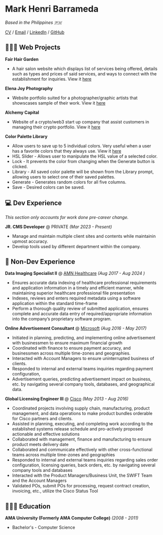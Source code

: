 # Mark Henri Barrameda

_Based in the Philippines 🇵🇭_ <br>

[CV](https://drive.google.com/file/d/1WMTspN0ybGMqmTUyrFRkS51Nhwc2124F/view?usp=sharing) / [Email](mailto:mrk.hnr@hotmail.com) / [LinkedIn](https://www.linkedin.com/in/mark-henri/) / [GitHub](https://github.com/mrk-hnr/)

## 👨🏽‍💻 Web Projects

**Fair Hair Garden**
  - A hair salon website which displays list of services being offered, details such as types and prices of said services, and ways to connect with the establishment for inquiries. View it [here](https://fairhairgarden.netlify.app/)

**Elena Joy Photography**
  - Website portfolio suited for a photographer/graphic artists that showscases sample of their work. View it [here](https://photographyelenajoy.netlify.app/)

**Alchemy Capital**
  - Website of a crypto/web3 start up company that assist customers in managing their crypto portfolio. View it [here](https://hnr-alchemycapital.netlify.app/)

**Color Palette Library**
  - Allow users to save up to 5 individual colors. Very useful when a user has a favorite colors that they always use. View it [here](https://app.netlify.com/sites/hnr-colorpalettelibrary/overview)
  - HSL Slider - Allows user to manipulate the HSL value of a selected color.
  - Lock - It prevents the color from changing when the Generate button is clicked.
  - Library - All saved color palette will be shown from the Library prompt, allowing users to select one of their saved palettes.
  - Generate - Generates random colors for all five columns.
  - Save - Desired colors can be saved.

    
## 💻 Dev Experience

_This section only accounts for work done pre-career change._

**JR. CMS Developer** @ PRIVATE _(Mar 2023 - Present)_
  - Manage and maintain multiple client sites and contents while maintainin upmost accuracy.
  - Develop tools used by different department within the company.
    

## 💼 Non-Dev Experience

**Data Imaging Specialist II** @ [AMN Healthcare](https://www.amnhealthcare.com/) _(Aug 2017 - Aug 2024 )_
  - Ensures accurate data indexing of healthcare professional requirements and application information in a timely and efficient manner, while maintaining superior healthcare professional file presentation
  - Indexes, reviews and enters required metadata using a software application within the standard time-frame
  - Perform a thorough quality review of submitted application, ensures complete and accurate data entry of required/appropriate information into the company’s proprietary software program.

**Online Advertisement Consultant** @ [Microsoft](https://www.microsoft.com/) _(Aug 2016 - May 2017)_
  - Initiated in planning, predicting, and implementing online advertisement with businessmen to ensure maximum financial growth
  - Coordinated with finance to ensure payment accuracy, and businessmen across multiple time-zones and geographies.
  - Interacted with Account Managers to ensure uninterrupted business of clients.
  - Responded to internal and external teams inquiries regarding payment configuration,
  - Advertisement queries, predicting advertisement impact on business, etc. by navigating several company tools, databases, and geographical data.

**Global Licensing Engineer III** @ [Cisco](https://www.cisco.com) _(May 2013 - Aug 2016)_
  - Coordinated projects involving supply chain, manufacturing, product management, and data operations to make product bundles orderable for Cisco partners and clients.
  - Assisted in planning, executing, and completing work according to the established systems release schedule and pro-actively proposed actionable and effective solutions
  - Collaborated with management, finance and manufacturing to ensure product meets delivery date
  - Collaborated and communicate effectively with other cross-functional teams across multiple time-zones and geographies
  - Responded to internal and external teams inquiries regarding sales order configuration, licensing queries, back orders, etc. by navigating several company tools and databases
  - Interacted with the Product Managers/Business Unit, the SWIFT Team and the Account Managers
  - Validated POs, submit POs for processing, request contract creation, invoicing, etc., utilize the Cisco Status Tool

## 👨🏽‍🎓 Education
**AMA University (Formerly AMA Computer College)** _(2008 - 2011)_
  - Bachelor's - Computer Science
